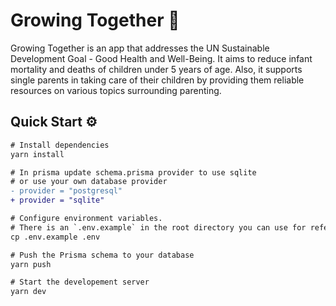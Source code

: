 # Growing Together 🌱

Growing Together is an app that addresses the UN Sustainable Development Goal - Good Health and Well-Being. It aims to reduce infant mortality and deaths of children under 5 years of age. Also, it supports single parents in taking care of their children by providing them reliable resources on various topics surrounding parenting.

## Quick Start ⚙️

```diff
# Install dependencies
yarn install

# In prisma update schema.prisma provider to use sqlite
# or use your own database provider
- provider = "postgresql"
+ provider = "sqlite"

# Configure environment variables.
# There is an `.env.example` in the root directory you can use for reference
cp .env.example .env

# Push the Prisma schema to your database
yarn push

# Start the developement server
yarn dev
```
